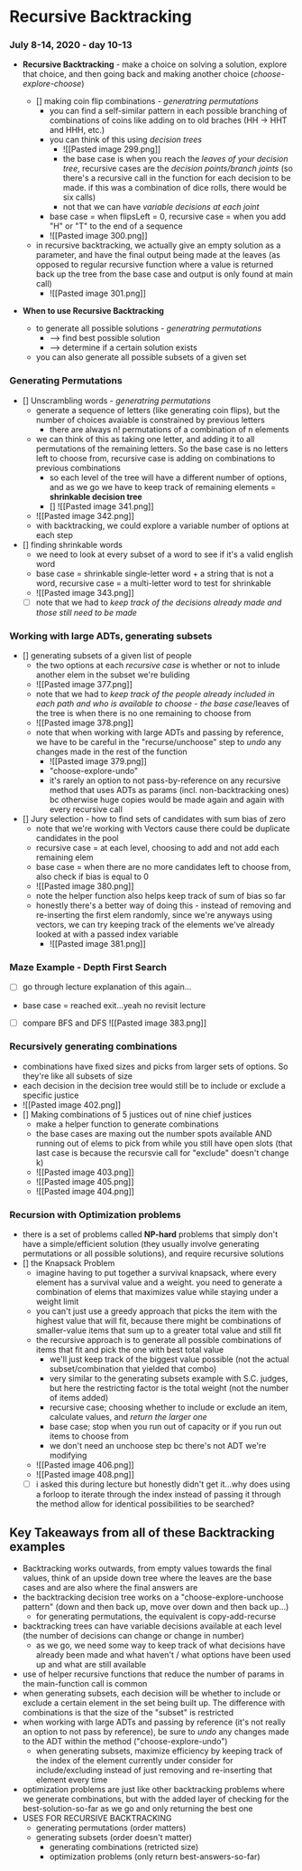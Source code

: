 # Recursive Backtracking
### July 8-14, 2020 - day 10-13

- **Recursive Backtracking** - make a choice on solving a solution, explore that choice, and then going back and making another choice (*choose-explore-choose*)
	- [] making coin flip combinations - *generatring permutations*
		- you can find a self-similar pattern in each possible branching of combinations of coins like adding on to old braches (HH -> HHT and HHH, etc.)
		- you can think of this using *decision trees*
			- ![[Pasted image 299.png]] 
			- the base case is when you reach the *leaves of your decision tree*, recursive cases are the *decision points/branch joints* (so there's a recursive call in the function for each decision to be made. if this was a combination of dice rolls, there would be six calls)
			- not that we can have *variable decisions at each joint*
		- base case = when flipsLeft = 0, recursive case = when you add "H" or "T" to the end of a sequence
		- ![[Pasted image 300.png]] 
	- in recursive backtracking, we actually give an empty solution as a parameter, and have the final output being made at the leaves (as opposed to regular recursive function where a value is returned back up the tree from the base case and output is only found at main call)
		- ![[Pasted image 301.png]]
		
- **When to use Recursive Backtracking**
	- to generate all possible solutions - *generatring permutations*
		- --> find best possible solution
		- --> determine if a certain solution exists
	- you can also generate all possible subsets of a given set

### Generating Permutations
- [] Unscrambling words - *generatring permutations*
	- generate a sequence of letters (like generating coin flips), but the number of choices avaiable is constrained by previous letters
		- there are always n! permutations of a combination of n elements
	- we can think of this as taking one letter, and adding it to all permutations of the remaining letters. So the base case is no letters left to choose from, recursive case is adding on combinations to previous combinations
		- so each level of the tree will have a different number of options, and as we go we have to keep track of remaining elements = **shrinkable decision tree**
		- [] ![[Pasted image 341.png]]
	- ![[Pasted image 342.png]]
	- with backtracking, we could explore a variable number of options at each step
- [] finding shrinkable words
	- we need to look at every subset of a word to see if it's a valid english word
	- base case = shrinkable single-letter word + a string that is not a word, recursive case = a multi-letter word to test for shrinkable
	- ![[Pasted image 343.png]]
	- [ ] note that we had to *keep track of the decisions already made and those still need to be made*

### Working with large ADTs, generating subsets
- [] generating subsets of a given list of people
	- the two options at each *recursive case* is whether or not to inlude another elem in the subset we're buliding
	- ![[Pasted image 377.png]]
	- note that we had to *keep track of the people already included in each path and who is available to choose* - *the base case*/leaves of the tree is when there is no one remaining to choose from 
	- ![[Pasted image 378.png]]
	- note that when working with large ADTs and passing by reference, we have to be careful in the "recurse/unchoose" step to *undo* any changes made in the rest of the function
		- ![[Pasted image 379.png]]
		- "choose-explore-undo"
		- it's rarely an option to not pass-by-reference on any recursive method that uses ADTs as params (incl. non-backtracking ones) bc otherwise huge copies would be made again and again with every recursive call
- [] Jury selection - how to find sets of candidates with sum bias of zero
	- note that we're working with Vectors cause there could be duplicate candidates in the pool
	- recursive case = at each level, choosing to add and not add each remaining elem
	- base case = when there are no more candidates left to choose from, also check if bias is equal to 0
	- ![[Pasted image 380.png]]
	- note the helper function also helps keep track of sum of bias so far
	- honestly there's a better way of doing this - instead of removing and re-inserting the first elem randomly, since we're anyways using vectors, we can try keeping track of the elements we've already looked at with a passed index variable
		- ![[Pasted image 381.png]]

### Maze Example - Depth First Search
- [ ]  go through lecture explanation of this again...
- base case = reached exit...yeah no revisit lecture
- [ ] compare BFS and DFS ![[Pasted image 383.png]]


### Recursively generating combinations
- combinations have fixed sizes and picks from larger sets of options. So they're like all subsets of size 
- each decision in the decision tree would still be to include or exclude a specific justice
- ![[Pasted image 402.png]]
- [] Making combinations of 5 justices out of nine chief justices
	- make a helper function to generate combinations
	- the base cases are maxing out the number spots available AND running out of elems to pick from while you still have open slots (that last case is because the recursvie call for "exclude" doesn't change k)
	- ![[Pasted image 403.png]]
	- ![[Pasted image 405.png]]
	- ![[Pasted image 404.png]]

### Recursion with Optimization problems
- there is a set of problems called **NP-hard** problems that simply don't have a simple/efficient solution (they usually involve generating permutations or all possible solutions), and require recursive solutions
-  [] the Knapsack Problem
	- imagine having to put together a survival knapsack, where every element has a survival value and a weight. you need to generate a combination of elems that maximizes value while staying under a weight limit
	- you can't just use a greedy approach that picks the item with the highest value that will fit, because there might be combinations of smaller-value items that sum up to a greater total value and still fit
	- the recursive approach is to generate all possible combinations of items that fit and pick the one with best total value
		- we'll just keep track of the biggest value possible (not the actual subset/combination that yielded that combo)
		- very similar to the generating subsets example with S.C. judges, but here the restricting factor is the total weight (not the number of items added) 
		- recursive case; choosing whether to include or exclude an item, calculate values, and *return the larger one*
		- base case; stop when you run out of capacity or if you run out items to choose from
		- we don't need an unchoose step bc there's not ADT we're modifying
	- ![[Pasted image 406.png]]
	- ![[Pasted image 408.png]]
	- [ ] i asked this during lecture but honestly didn't get it...why does using a forloop to iterate through the index instead of passing it through the method allow for identical possibilities to be searched?
	
## Key Takeaways from all of these Backtracking examples
- Backtracking works outwards, from empty values towards the final values, think of an upside down tree where the leaves are the base cases and are also where the final answers are
- the backtracking decision tree works on a "choose-explore-unchoose pattern" (down and then back up, move over down and then back up...)
	- for generating permutations, the equivalent is copy-add-recurse
- backtracking trees can have variable decisions available at each level (the number of decisions can change or change in number)
	- as we go, we need some way to keep track of what decisions have already been made and what haven't / what options have been used up and what are still available
- use of helper recursive functions that reduce the number of params in the main-function call is common
- when generating subsets, each decision will be whether to include or exclude a certain element in the set being built up. The difference with combinations is that the size of the "subset" is restricted
- when working with large ADTs and passing by reference (it's not really an option to not pass by reference), be sure to *undo* any changes made to the ADT within the method ("choose-explore-undo")
	- when generating subsets, maximize efficiency by keeping track of the index of the element currently under consider for include/excluding instead of just removing and re-inserting that element every time
- optimization problems are just like other backtracking problems where we generate combinations, but with the added layer of checking for the best-solution-so-far as we go and only returning the best one
- USES FOR RECURSIVE BACKTRACKING
	- generating permutations (order matters)
	- generating subsets (order doesn't matter)
		- generating combinations (retricted size)
		- optimization problems (only return best-answers-so-far)